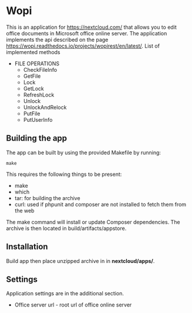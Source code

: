 # Wopi

This is an application for https://nextcloud.com/ that allows you 
to edit office documents in Microsoft office online server. 
The application implements the api described on the page https://wopi.readthedocs.io/projects/wopirest/en/latest/. 
List of implemented methods
* FILE OPERATIONS
  * CheckFileInfo
  * GetFile
  * Lock
  * GetLock
  * RefreshLock
  * Unlock
  * UnlockAndRelock
  * PutFile
  * PutUserInfo


## Building the app

The app can be built by using the provided Makefile by running:

    make

This requires the following things to be present:
* make
* which
* tar: for building the archive
* curl: used if phpunit and composer are not installed to fetch them from the web

The make command will install or update Composer dependencies.
The archive is then located in build/artifacts/appstore.

## Installation

Build app then place unzipped archive in in **nextcloud/apps/**.

## Settings

Application settings are in the additional section.
* Office server url - root url of office online server
